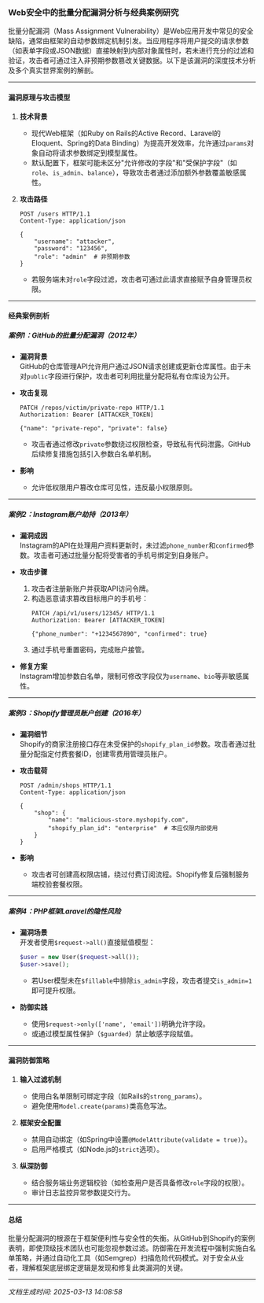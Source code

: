 

### Web安全中的批量分配漏洞分析与经典案例研究

批量分配漏洞（Mass Assignment Vulnerability）是Web应用开发中常见的安全缺陷，通常由框架的自动参数绑定机制引发。当应用程序将用户提交的请求参数（如表单字段或JSON数据）直接映射到内部对象属性时，若未进行充分的过滤和验证，攻击者可通过注入非预期参数篡改关键数据。以下是该漏洞的深度技术分析及多个真实世界案例的解剖。

---

#### **漏洞原理与攻击模型**
1. **技术背景**  
   - 现代Web框架（如Ruby on Rails的Active Record、Laravel的Eloquent、Spring的Data Binding）为提高开发效率，允许通过`params`对象自动将请求参数绑定到模型属性。
   - 默认配置下，框架可能未区分"允许修改的字段"和"受保护字段"（如`role`、`is_admin`、`balance`），导致攻击者通过添加额外参数覆盖敏感属性。

2. **攻击路径**  
   ```http
   POST /users HTTP/1.1
   Content-Type: application/json

   {
       "username": "attacker",
       "password": "123456",
       "role": "admin"  # 非预期参数
   }
   ```
   - 若服务端未对`role`字段过滤，攻击者可通过此请求直接赋予自身管理员权限。

---

#### **经典案例剖析**

##### **案例1：GitHub的批量分配漏洞（2012年）**
- **漏洞背景**  
  GitHub的仓库管理API允许用户通过JSON请求创建或更新仓库属性。由于未对`public`字段进行保护，攻击者可利用批量分配将私有仓库设为公开。

- **攻击复现**  
  ```http
  PATCH /repos/victim/private-repo HTTP/1.1
  Authorization: Bearer [ATTACKER_TOKEN]
  
  {"name": "private-repo", "private": false}
  ```
  - 攻击者通过修改`private`参数绕过权限检查，导致私有代码泄露。GitHub后续修复措施包括引入参数白名单机制。

- **影响**  
  - 允许低权限用户篡改仓库可见性，违反最小权限原则。

---

##### **案例2：Instagram账户劫持（2013年）**
- **漏洞成因**  
  Instagram的API在处理用户资料更新时，未过滤`phone_number`和`confirmed`参数。攻击者可通过批量分配将受害者的手机号绑定到自身账户。

- **攻击步骤**  
  1. 攻击者注册新账户并获取API访问令牌。
  2. 构造恶意请求篡改目标用户的手机号：
     ```http
     PATCH /api/v1/users/12345/ HTTP/1.1
     Authorization: Bearer [ATTACKER_TOKEN]
     
     {"phone_number": "+1234567890", "confirmed": true}
     ```
  3. 通过手机号重置密码，完成账户接管。

- **修复方案**  
  Instagram增加参数白名单，限制可修改字段仅为`username`、`bio`等非敏感属性。

---

##### **案例3：Shopify管理员账户创建（2016年）**
- **漏洞细节**  
  Shopify的商家注册接口存在未受保护的`shopify_plan_id`参数。攻击者通过批量分配指定付费套餐ID，创建零费用管理员账户。

- **攻击载荷**  
  ```http
  POST /admin/shops HTTP/1.1
  Content-Type: application/json

  {
      "shop": {
          "name": "malicious-store.myshopify.com",
          "shopify_plan_id": "enterprise"  # 本应仅限内部使用
      }
  }
  ```
- **影响**  
  - 攻击者可创建高权限店铺，绕过付费订阅流程。Shopify修复后强制服务端校验套餐权限。

---

##### **案例4：PHP框架Laravel的隐性风险**
- **漏洞场景**  
  开发者使用`$request->all()`直接赋值模型：
  ```php
  $user = new User($request->all());
  $user->save();
  ```
  - 若User模型未在`$fillable`中排除`is_admin`字段，攻击者提交`is_admin=1`即可提升权限。

- **防御实践**  
  - 使用`$request->only(['name', 'email'])`明确允许字段。
  - 或通过模型属性保护（`$guarded`）禁止敏感字段赋值。

---

#### **漏洞防御策略**
1. **输入过滤机制**  
   - 使用白名单限制可绑定字段（如Rails的`strong_params`）。
   - 避免使用`Model.create(params)`类高危写法。

2. **框架安全配置**  
   - 禁用自动绑定（如Spring中设置`@ModelAttribute(validate = true)`）。
   - 启用严格模式（如Node.js的`strict`选项）。

3. **纵深防御**  
   - 结合服务端业务逻辑校验（如检查用户是否具备修改`role`字段的权限）。
   - 审计日志监控异常参数提交行为。

---

#### **总结**
批量分配漏洞的根源在于框架便利性与安全性的失衡。从GitHub到Shopify的案例表明，即使顶级技术团队也可能忽视参数过滤。防御需在开发流程中强制实施白名单策略，并通过自动化工具（如Semgrep）扫描危险代码模式。对于安全从业者，理解框架底层绑定逻辑是发现和修复此类漏洞的关键。

---

*文档生成时间: 2025-03-13 14:08:58*












